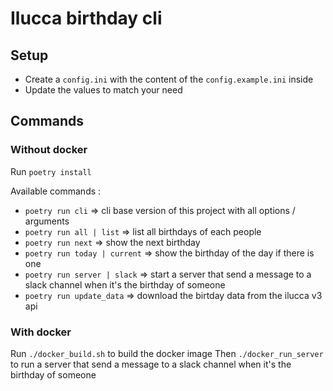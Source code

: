 # Ilucca birthday cli

## Setup

- Create a `config.ini` with the content of the `config.example.ini` inside
- Update the values to match your need

## Commands

### Without docker

Run `poetry install`

Available commands :

- `poetry run cli` => cli base version of this project with all options / arguments
- `poetry run all | list` => list all birthdays of each people
- `poetry run next` => show the next birthday
- `poetry run today | current` => show the birthday of the day if there is one
- `poetry run server | slack` => start a server that send a message to a slack channel when it's the birthday of someone
- `poetry run update_data` => download the birtday data from the ilucca v3 api

### With docker

Run `./docker_build.sh` to build the docker image
Then `./docker_run_server` to run a server that send a message to a slack channel when it's the birthday of someone
